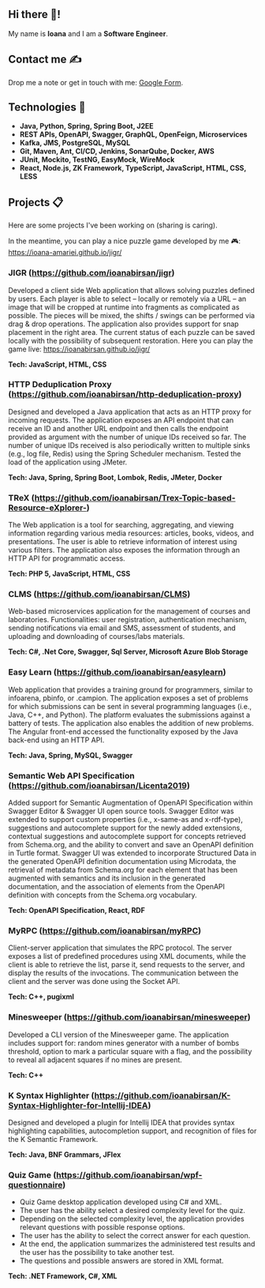 ## Hi there 👋! 
My name is **Ioana** and I am a **Software Engineer**. 

## Contact me ✍

Drop me a note or get in touch with me: [Google Form](https://docs.google.com/forms/d/e/1FAIpQLSeUCgy_1ZyXTXm2OsKlgvh9ZvxFgzxNSbv3oci1CQmf1S18WA/viewform). 

## Technologies 🚀

- **Java, Python, Spring, Spring Boot, J2EE**
- **REST APIs, OpenAPI, Swagger, GraphQL, OpenFeign, Microservices**
- **Kafka, JMS, PostgreSQL, MySQL**
- **Git, Maven, Ant, CI/CD, Jenkins, SonarQube, Docker, AWS**
- **JUnit, Mockito, TestNG, EasyMock, WireMock**
- **React, Node.js, ZK Framework, TypeScript, JavaScript, HTML, CSS, LESS**


## Projects 📋
Here are some projects I've been working on (sharing is caring).

In the meantime, you can play a nice puzzle game developed by me 🎮: https://ioana-amariei.github.io/jigr/

### JIGR (https://github.com/ioanabirsan/jigr)
Developed a client side Web application that allows solving puzzles defined by users. Each player is able to select – locally or remotely via a URL – an image that will be cropped at runtime into fragments as complicated as possible. The pieces will be mixed, the shifts / swings can be performed via drag & drop operations. The application also provides support for snap placement in the right area. The current status of each puzzle can be saved locally with the possibility of subsequent restoration. Here you can play the game live: https://ioanabirsan.github.io/jigr/

**Tech: JavaScript, HTML, CSS**

### HTTP Deduplication Proxy (https://github.com/ioanabirsan/http-deduplication-proxy)
Designed and developed a Java application that acts as an HTTP proxy for incoming requests. The application exposes an API endpoint that can receive an ID and another URL endpoint and then calls the endpoint provided as argument with the number of unique IDs received so far. The number of unique IDs received is also periodically written to multiple sinks (e.g., log file, Redis) using the Spring Scheduler mechanism. Tested the load of the application using JMeter.

**Tech: Java, Spring, Spring Boot, Lombok, Redis, JMeter, Docker**

### TReX (https://github.com/ioanabirsan/Trex-Topic-based-Resource-eXplorer-)
The Web application is a tool for searching, aggregating, and viewing information regarding various media resources: articles, books, videos, and presentations. The user is able to retrieve information of interest using various filters. The application also exposes the information through an HTTP API for programmatic access. 

**Tech: PHP 5, JavaScript, HTML, CSS**

### CLMS (https://github.com/ioanabirsan/CLMS)
Web-based microservices application for the management of courses and laboratories. Functionalities: user registration, authentication mechanism, sending notifications via email and SMS, assessment of students, and uploading and downloading of courses/labs materials. 

**Tech: C#, .Net Core, Swagger, Sql Server, Microsoft Azure Blob Storage**

### Easy Learn (https://github.com/ioanabirsan/easylearn)
Web application that provides a training ground for programmers, similar to infoarena, pbinfo, or .campion. The application exposes a set of problems for which submissions can be sent in several programming languages (i.e., Java, C++, and Python). The platform evaluates the submissions against a battery of tests. The application also enables the addition of new problems. The Angular front-end accessed the functionality exposed by the Java back-end using an HTTP API. 

**Tech: Java, Spring, MySQL, Swagger**

### Semantic Web API Specification (https://github.com/ioanabirsan/Licenta2019)
Added support for Semantic Augmentation of OpenAPI Specification within Swagger Editor & Swagger UI open source tools. Swagger Editor was extended to support custom properties (i.e., x-same-as and x-rdf-type), suggestions and autocomplete support for the newly added extensions, contextual suggestions and autocomplete support for concepts retrieved from Schema.org, and the ability to convert and save an OpenAPI definition in Turtle format. Swagger UI was extended to incorporate Structured Data in the generated OpenAPI definition documentation using Microdata, the retrieval of metadata from Schema.org for each element that has been augmented with semantics and its inclusion in the generated documentation, and the association of elements from the OpenAPI definition with concepts from the Schema.org vocabulary. 

**Tech: OpenAPI Specification, React, RDF**

### MyRPC (https://github.com/ioanabirsan/myRPC)
Client-server application that simulates the RPC protocol. The server exposes a list of predefined procedures using XML documents, while the client is able to retrieve the list, parse it, send requests to the server, and display the results of the invocations. The communication between the client and the server was done using the Socket API. 

**Tech: C++, pugixml**

### Minesweeper (https://github.com/ioanabirsan/minesweeper)
Developed a CLI version of the Minesweeper game. The application includes support for: random mines generator with a number of bombs threshold, option to mark a particular square with a flag, and the possibility to reveal all adjacent squares if no mines are present. 

**Tech: C++**

### K Syntax Highlighter (https://github.com/ioanabirsan/K-Syntax-Highlighter-for-Intellij-IDEA)
Designed and developed a plugin for Intellij IDEA that provides syntax highlighting capabilities, autocompletion support, and recognition of files for the K Semantic Framework. 

**Tech: Java, BNF Grammars, JFlex**

### Quiz Game (https://github.com/ioanabirsan/wpf-questionnaire)
- Quiz Game desktop application developed using C# and XML.
- The user has the ability select a desired complexity level for the quiz.
- Depending on the selected complexity level, the application provides relevant questions with possible response options.
- The user has the ability to select the correct answer for each question.
- At the end, the application summarizes the administered test results and the user has the possibility to take another test.
- The questions and possible answers are stored in XML format.


**Tech: .NET Framework, C#, XML**

<!--
**ioanabirsan/ioanabirsan** is a ✨ _special_ ✨ repository because its `README.md` (this file) appears on your GitHub profile.

Here are some ideas to get you started:

- 🔭 I’m currently working on ...
- 🌱 I’m currently learning ...
- 👯 I’m looking to collaborate on ...
- 🤔 I’m looking for help with ...
- 💬 Ask me about ...
- 📫 How to reach me: ...
- 😄 Pronouns: ...
- ⚡ Fun fact: ...
-->
